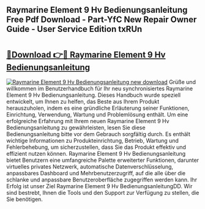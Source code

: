 ## Raymarine Element 9 Hv Bedienungsanleitung Free Pdf Download - Part-YfC New Repair Owner Guide - User Service Edition txRUn

# <h2><a href="http://df47ll.blite.top/?on=Raymarine+Element+9+Hv+Bedienungsanleitung">🔗Download 👉🔴 Raymarine Element 9 Hv Bedienungsanleitung</a></h2>

[![Raymarine Element 9 Hv Bedienungsanleitung new download](https://i.imgur.com/lujVjoI.png)](http://df47ll.blite.top/?on=Raymarine+Element+9+Hv+Bedienungsanleitung)
Grüße und willkommen im Benutzerhandbuch für Ihr neu synchronisiertes Raymarine Element 9 Hv Bedienungsanleitung. Dieses Handbuch wurde speziell entwickelt, um Ihnen zu helfen, das Beste aus Ihrem Produkt herauszuholen, indem es eine gründliche Erläuterung seiner Funktionen, Einrichtung, Verwendung, Wartung und Problemlösung enthält. Um eine erfolgreiche Erfahrung mit Ihrem neuen Raymarine Element 9 Hv Bedienungsanleitung zu gewährleisten, lesen Sie diese Bedienungsanleitung bitte vor dem Gebrauch sorgfältig durch. Es enthält wichtige Informationen zu Produkteinrichtung, Betrieb, Wartung und Fehlerbehebung, um sicherzustellen, dass Sie das Produkt effektiv und effizient nutzen können. Raymarine Element 9 Hv Bedienungsanleitung bietet Benutzern eine umfangreiche Palette erweiterter Funktionen, darunter virtuelles privates Netzwerk, automatische Datenverschlüsselung, anpassbares Dashboard und Mehrbenutzerzugriff, auf die alle über die schlanke und anpassbare Benutzeroberfläche zugegriffen werden kann. Ihr Erfolg ist unser Ziel Raymarine Element 9 Hv BedienungsanleitungDD. Wir sind bestrebt, Ihnen die Tools und den Support zur Verfügung zu stellen, die Sie benötigen.
